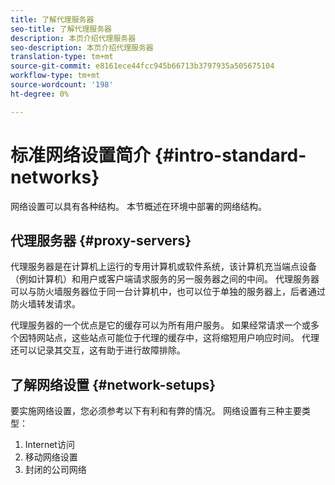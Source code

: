 ```yaml
---
title: 了解代理服务器
seo-title: 了解代理服务器
description: 本页介绍代理服务器
seo-description: 本页介绍代理服务器
translation-type: tm+mt
source-git-commit: e8161ece44fcc945b66713b3797935a505675104
workflow-type: tm+mt
source-wordcount: '198'
ht-degree: 0%

---
```



# 标准网络设置简介 {#intro-standard-networks}

网络设置可以具有各种结构。 本节概述在环境中部署的网络结构。

## 代理服务器 {#proxy-servers}

代理服务器是在计算机上运行的专用计算机或软件系统，该计算机充当端点设备（例如计算机）和用户或客户端请求服务的另一服务器之间的中间。 代理服务器可以与防火墙服务器位于同一台计算机中，也可以位于单独的服务器上，后者通过防火墙转发请求。

代理服务器的一个优点是它的缓存可以为所有用户服务。 如果经常请求一个或多个因特网站点，这些站点可能位于代理的缓存中，这将缩短用户响应时间。 代理还可以记录其交互，这有助于进行故障排除。

## 了解网络设置 {#network-setups}

要实施网络设置，您必须参考以下有利和有弊的情况。 网络设置有三种主要类型：

1. Internet访问
1. 移动网络设置
1. 封闭的公司网络

